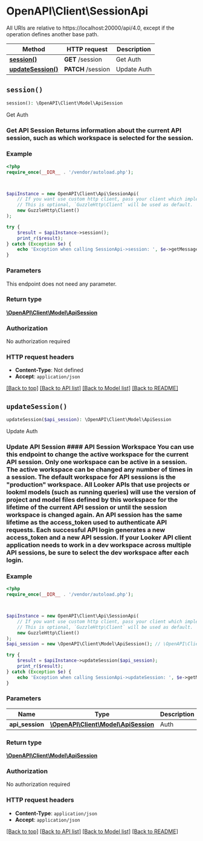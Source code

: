 # OpenAPI\Client\SessionApi

All URIs are relative to https://localhost:20000/api/4.0, except if the operation defines another base path.

| Method | HTTP request | Description |
| ------------- | ------------- | ------------- |
| [**session()**](SessionApi.md#session) | **GET** /session | Get Auth |
| [**updateSession()**](SessionApi.md#updateSession) | **PATCH** /session | Update Auth |


## `session()`

```php
session(): \OpenAPI\Client\Model\ApiSession
```

Get Auth

### Get API Session  Returns information about the current API session, such as which workspace is selected for the session.

### Example

```php
<?php
require_once(__DIR__ . '/vendor/autoload.php');



$apiInstance = new OpenAPI\Client\Api\SessionApi(
    // If you want use custom http client, pass your client which implements `GuzzleHttp\ClientInterface`.
    // This is optional, `GuzzleHttp\Client` will be used as default.
    new GuzzleHttp\Client()
);

try {
    $result = $apiInstance->session();
    print_r($result);
} catch (Exception $e) {
    echo 'Exception when calling SessionApi->session: ', $e->getMessage(), PHP_EOL;
}
```

### Parameters

This endpoint does not need any parameter.

### Return type

[**\OpenAPI\Client\Model\ApiSession**](../Model/ApiSession.md)

### Authorization

No authorization required

### HTTP request headers

- **Content-Type**: Not defined
- **Accept**: `application/json`

[[Back to top]](#) [[Back to API list]](../../README.md#endpoints)
[[Back to Model list]](../../README.md#models)
[[Back to README]](../../README.md)

## `updateSession()`

```php
updateSession($api_session): \OpenAPI\Client\Model\ApiSession
```

Update Auth

### Update API Session  #### API Session Workspace  You can use this endpoint to change the active workspace for the current API session.  Only one workspace can be active in a session. The active workspace can be changed any number of times in a session.  The default workspace for API sessions is the \"production\" workspace.  All Looker APIs that use projects or lookml models (such as running queries) will use the version of project and model files defined by this workspace for the lifetime of the current API session or until the session workspace is changed again.  An API session has the same lifetime as the access_token used to authenticate API requests. Each successful API login generates a new access_token and a new API session.  If your Looker API client application needs to work in a dev workspace across multiple API sessions, be sure to select the dev workspace after each login.

### Example

```php
<?php
require_once(__DIR__ . '/vendor/autoload.php');



$apiInstance = new OpenAPI\Client\Api\SessionApi(
    // If you want use custom http client, pass your client which implements `GuzzleHttp\ClientInterface`.
    // This is optional, `GuzzleHttp\Client` will be used as default.
    new GuzzleHttp\Client()
);
$api_session = new \OpenAPI\Client\Model\ApiSession(); // \OpenAPI\Client\Model\ApiSession | Auth

try {
    $result = $apiInstance->updateSession($api_session);
    print_r($result);
} catch (Exception $e) {
    echo 'Exception when calling SessionApi->updateSession: ', $e->getMessage(), PHP_EOL;
}
```

### Parameters

| Name | Type | Description  | Notes |
| ------------- | ------------- | ------------- | ------------- |
| **api_session** | [**\OpenAPI\Client\Model\ApiSession**](../Model/ApiSession.md)| Auth | |

### Return type

[**\OpenAPI\Client\Model\ApiSession**](../Model/ApiSession.md)

### Authorization

No authorization required

### HTTP request headers

- **Content-Type**: `application/json`
- **Accept**: `application/json`

[[Back to top]](#) [[Back to API list]](../../README.md#endpoints)
[[Back to Model list]](../../README.md#models)
[[Back to README]](../../README.md)
